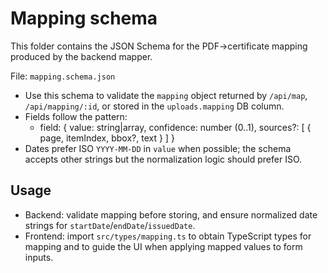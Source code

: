 Mapping schema
===============

This folder contains the JSON Schema for the PDF->certificate mapping produced by the backend mapper.

File: `mapping.schema.json`
- Use this schema to validate the `mapping` object returned by `/api/map`, `/api/mapping/:id`, or stored in the `uploads.mapping` DB column.
- Fields follow the pattern:
  - field: { value: string|array, confidence: number (0..1), sources?: [ { page, itemIndex, bbox?, text } ] }
- Dates prefer ISO `YYYY-MM-DD` in `value` when possible; the schema accepts other strings but the normalization logic should prefer ISO.

Usage
-----
- Backend: validate mapping before storing, and ensure normalized date strings for `startDate`/`endDate`/`issuedDate`.
- Frontend: import `src/types/mapping.ts` to obtain TypeScript types for mapping and to guide the UI when applying mapped values to form inputs.

